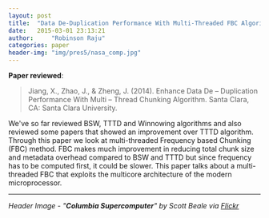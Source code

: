 ```yaml
---
layout: post
title:  "Data De-Duplication Performance With Multi-Threaded FBC Algorithm"
date:   2015-03-01 23:13:21
author:     "Robinson Raju"
categories: paper 
header-img: "img/pres5/nasa_comp.jpg"
---
```


**Paper reviewed**:

> Jiang, X., Zhao, J., & Zheng, J. (2014). Enhance Data De – Duplication Performance With Multi – Thread Chunking Algorithm. Santa Clara, CA: Santa Clara University.

We've so far reviewed BSW, TTTD and Winnowing algorithms and also reviewed some papers that showed an improvement over TTTD algorithm. 
Through this paper we look at multi-threaded Frequency based Chunking (FBC) method.
FBC makes much improvement in reducing total chunk size and metadata overhead compared to BSW and TTTD but since frequency has to be computed first, it could be slower. 
This paper talks about a multi-threaded FBC that exploits the multicore architecture of the modern microprocessor. 

---
_Header Image - "**Columbia Supercomputer**" by Scott Beale via [Flickr](https://flic.kr/p/H8UJY)_




